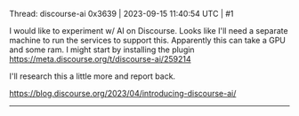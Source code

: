 Thread: discourse-ai
0x3639 | 2023-09-15 11:40:54 UTC | #1

I would like to experiment w/ AI on Discourse.  Looks like I'll need a separate machine to run the services to support this.  Apparently this can take a GPU and some ram.  I might start by installing the plugin https://meta.discourse.org/t/discourse-ai/259214

I'll research this a little more and report back. 

https://blog.discourse.org/2023/04/introducing-discourse-ai/

-------------------------

